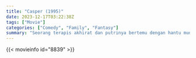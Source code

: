 ```yaml
---
title: "Casper (1995)"
date: 2023-12-17T03:22:38Z
tags: ["Movie"]
categories: ["Comedy", "Family", "Fantasy"]
summary: "Seorang terapis akhirat dan putrinya bertemu dengan hantu muda yang ramah ketika mereka pindah ke sebuah rumah besar yang runtuh untuk membersihkan tempat itu dari roh jahat."
---
```



<mux-player stream-type="on-demand"
src="https://kp3d-my.sharepoint.com/personal/ryoo_kp3d_onmicrosoft_com/_layouts/15/download.aspx?share=EUGRcyEKThRDhG_RHn7irjoBpiy859PG0yUtMdOADFilng" prefer-playback="mse" controls>

</mux-player>


{{< movieinfo id="8839" >}}

<script src="https://cdn.jsdelivr.net/npm/@mux/mux-player"></script>

 <script type="application/ld+json ">
{
"@context": "https://schema.org/",
"@type": "VideoObject",
"name": "Casper (1995)",
"contentUrl": "https://stream.mux.com/2enNdye1uAEJyKiBfDsfKCCSJMAT6Y7KYrLaosSADlg.m3u8",
"thumbnailUrl": "https://www.themoviedb.org/t/p/original/yDjTmd4Wgq7qkXBAobjHyfeyYZg.jpg?width=314&fit_mode=preserve&time=25",
"uploadDate": "2023-12-17T03:22:38Z",
}

</script>